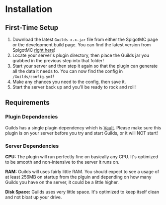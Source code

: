 # Installation

## First-Time Setup

1) Download the latest `Guilds-x.x.jar` file from either the SpigotMC page or the development build page. You can find the latest version from SpigotMC [right here](https://www.spigotmc.org/resources/.66176/)!
2) Locate your server's plugin directory, then place the Guilds jar you grabbed in the previous step into that folder!
3) Start your server and then step it again so that the plugin can generate all the data it needs to. You can now find the config in `/Guilds/config.yml`!
4) Make any chances you need to the config, then save it.
5) Start the server back up and you'll be ready to rock and roll!

## Requirements

### Plugin Dependencies

Guilds has a single plugin dependency which is [Vault](https://www.spigotmc.org/resources/34315/). Please make sure this plugin is on your server before you try and start Guilds, or it will NOT start!

### Server Dependencies

**CPU:** The plugin will run perfectly fine on basically any CPU. It's optimized to be smooth and non-intensive to the server it runs on.

**RAM:** Guilds will uses fairly little RAM. You should expect to see a usage of at least 256MB on startup from the plguin and depending on how many Guilds you have on the server, it could be a little higher.

**Disk Space:** Guilds uses very little space. It's optimized to keep itself clean and not bloat up your drive.
